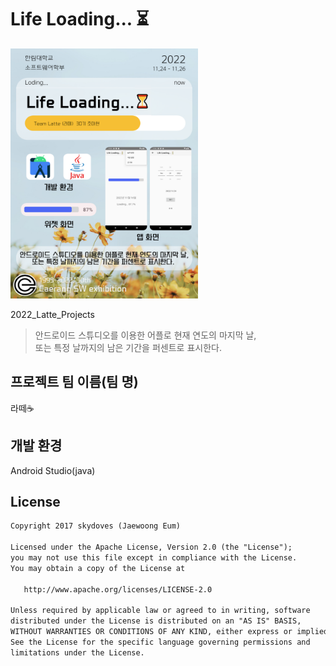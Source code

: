 # Life Loading... ⏳
<div>
<img src=판넬(수정).png width=300 height=400>  
</div>

2022_Latte_Projects 
> 안드로이드 스튜디오를 이용한 어플로 현재 연도의 마지막 날,   
또는 특정 날까지의 남은 기간을 퍼센트로 표시한다. 

## 프로젝트 팀 이름(팀 명)  
 라떼☕
 <!-- The AND -->

## 개발 환경
 Android Studio(java)

<!-- ## 계획
|    | 계획 일정 |
| -- |----------- |
|📱| 어플 |
| ☑️ | 첫 Main화면 틀 |
| ☑️ | 날짜, 퍼센트 계산 |
| ☑️ | 퍼센트 화면에 표시 |
| ☑️ | 로딩바 디자인 변경 |
| ☑️ | 어플 아이콘 디자인 변경 |
| ☑️ | +) Sub화면 틀 |
| ☑️ | +) 특정 날을 입력받는 기능 | 
| ⚠ | +) 특정 날을 선택해 퍼센트를 변경하는 기능 | 
| ❌ | +) 퍼센트 표시 여부 옵션 변경 추가 | 
| ❌ | +) 여러 디데이 설정, 위젯에서 보일 디데이 선택 |
|📱| 위젯 |
| ⏳ | 위젯 자료 탐색 |
| ⏳ | 위젯 디자인 안드로이드 스튜디오로 설정하는 방법 탐색 |
| ☑️ | 테스트 위젯 따라 만들어보기(다른 빈 프로젝트) |
| ☑️ | 프로젝트에 위젯 만들어보기 |
| ❌ | 위젯 디자인 탐색(혹은 디자인) |
| ❌ | 위젯 크기 결정 및 디자인 결정 |
| ❌ | 위젯 디자인 업데이트 설정 |
| ❔ | +) 안드로이드 최신 버젼 위젯과 이전 버젼 위젯 만들기 |
  
## 미완성
| ⚠ |    |
| -- |----------- |
|📱| 어플 |
|  | 변경 내용을 앱을 종료하고 나서도 유지 |
|  | 뒤로가기 클릭시 이전에 지나온 화면들이 나오지 않게 |
|  |  |
|📱| 위젯 |
|  | 어플에서 색상을 변경했을 때 위젯 색상도 변경 |
|  | 어플에서 날짜을 변경했을 때 위젯 퍼센트도 변경 |
|  | 위젯 클릭시 어플로 이동 |

### 위젯 
 참고할 것  
 https://developer.android.com/guide/topics/appwidgets?hl=ko  
 https://github.com/MackHartley/RoundedProgressBar  
 https://android-arsenal.com/details/1/7835  
 https://developer.android.com/about/versions/13/features?hl=ko 
android ui psd template
http://materialdesignblog.com/top-10-free-material-design-psd-templates-and-ui-kits/
https://sungbin.land/%EC%95%88%EB%93%9C%EB%A1%9C%EC%9D%B4%EB%93%9C12%EC%9D%98-%EC%83%88%EB%A1%9C%EC%9A%B4-%EB%94%94%EC%9E%90%EC%9D%B8-%EC%8B%9C%EC%8A%A4%ED%85%9C-material-you-b0c4714fa6ed

 
 ### 어려운 점
  위젯 디자인을 다르게 변경하는 방법  
  안드로이드 버젼에 따른 위젯을 설정하는 방법   -->
  
## License
```xml
Copyright 2017 skydoves (Jaewoong Eum)

Licensed under the Apache License, Version 2.0 (the "License");
you may not use this file except in compliance with the License.
You may obtain a copy of the License at

   http://www.apache.org/licenses/LICENSE-2.0

Unless required by applicable law or agreed to in writing, software
distributed under the License is distributed on an "AS IS" BASIS,
WITHOUT WARRANTIES OR CONDITIONS OF ANY KIND, either express or implied.
See the License for the specific language governing permissions and
limitations under the License.
```
